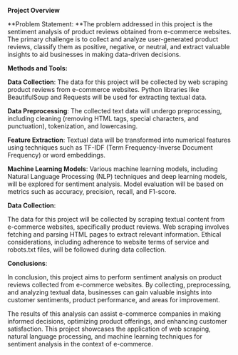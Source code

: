**Project Overview**

**Problem Statement:
**The problem addressed in this project is the sentiment analysis of product reviews obtained from e-commerce websites. The primary challenge is to collect and analyze user-generated product reviews, classify them as positive, negative, or neutral, and extract valuable insights to aid businesses in making data-driven decisions.

**Methods and Tools:**

**Data Collection**: The data for this project will be collected by web scraping product reviews from e-commerce websites. Python libraries like BeautifulSoup and Requests will be used for extracting textual data.

**Data Preprocessing**: The collected text data will undergo preprocessing, including cleaning (removing HTML tags, special characters, and punctuation), tokenization, and lowercasing.

**Feature Extraction**: Textual data will be transformed into numerical features using techniques such as TF-IDF (Term Frequency-Inverse Document Frequency) or word embeddings.

**Machine Learning Models**: Various machine learning models, including Natural Language Processing (NLP) techniques and deep learning models, will be explored for sentiment analysis. Model evaluation will be based on metrics such as accuracy, precision, recall, and F1-score.

**Data Collection**:

The data for this project will be collected by scraping textual content from e-commerce websites, specifically product reviews. Web scraping involves fetching and parsing HTML pages to extract relevant information. Ethical considerations, including adherence to website terms of service and robots.txt files, will be followed during data collection.


**Conclusions**:

In conclusion, this project aims to perform sentiment analysis on product reviews collected from e-commerce websites. By collecting, preprocessing, and analyzing textual data, businesses can gain valuable insights into customer sentiments, product performance, and areas for improvement.

The results of this analysis can assist e-commerce companies in making informed decisions, optimizing product offerings, and enhancing customer satisfaction. This project showcases the application of web scraping, natural language processing, and machine learning techniques for sentiment analysis in the context of e-commerce.
